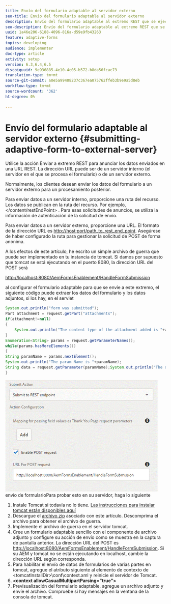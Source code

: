 ```yaml
---
title: Envío del formulario adaptable al servidor externo
seo-title: Envío del formulario adaptable al servidor externo
description: Envío del formulario adaptable al extremo REST que se ejecuta en un servidor externo
seo-description: Envío del formulario adaptable al extremo REST que se ejecuta en un servidor externo
uuid: 1a46e206-6188-4096-816a-d59e9fb43263
feature: adaptive-forms
topics: developing
audience: implementer
doc-type: article
activity: setup
version: 6.3,6.4,6.5
discoiquuid: 9e936885-4e10-4c05-b572-b8da56fcac73
translation-type: tm+mt
source-git-commit: a0e5a99408237c367ea075762ffeb3b9e9a5d8eb
workflow-type: tm+mt
source-wordcount: '362'
ht-degree: 0%

---
```



# Envío del formulario adaptable al servidor externo {#submitting-adaptive-form-to-external-server}

Utilice la acción Enviar a extremo REST para anunciar los datos enviados en una URL REST. La dirección URL puede ser de un servidor interno (el servidor en el que se procesa el formulario) o de un servidor externo.

Normalmente, los clientes desean enviar los datos del formulario a un servidor externo para un procesamiento posterior.

Para enviar datos a un servidor interno, proporcione una ruta del recurso. Los datos se publican en la ruta del recurso. Por ejemplo, &lt;/content/restEndPoint> . Para esas solicitudes de anuncios, se utiliza la información de autenticación de la solicitud de envío.

Para enviar datos a un servidor externo, proporcione una URL. El formato de la dirección URL es <http://host:port/path_to_rest_end_point>. Asegúrese de haber configurado la ruta para gestionar la solicitud de POST de forma anónima.

A los efectos de este artículo, he escrito un simple archivo de guerra que puede ser implementado en tu instancia de tomcat. Si damos por supuesto que tomcat se está ejecutando en el puerto 8080, la dirección URL del POST será

<http://localhost:8080/AemFormsEnablement/HandleFormSubmission>

al configurar el formulario adaptable para que se envíe a este extremo, el siguiente código puede extraer los datos del formulario y los datos adjuntos, si los hay, en el servlet

```java
System.out.println("form was submitted");
Part attachment = request.getPart("attachments");
if(attachment!=null)
{
    System.out.println("The content type of the attachment added is "+attachment.getContentType());
}
Enumeration<String> params = request.getParameterNames();
while(params.hasMoreElements())
{
String paramName = params.nextElement();
System.out.println("The param Name is "+paramName);
String data = request.getParameter(paramName);System.out.println("The data  is "+data);
}
```

![](assets/formsubmission.gif)
envío de formularioPara probar esto en su servidor, haga lo siguiente

1. Instale Tomcat si todavía no lo tiene. [Las instrucciones para instalar tomcat están disponibles aquí](https://helpx.adobe.com/experience-manager/kt/forms/using/preparing-datasource-for-form-data-model-tutorial-use.html)
1. Descargue el [archivo zip](assets/aemformsenablement.zip) asociado con este artículo. Descomprima el archivo para obtener el archivo de guerra.
1. Implemente el archivo de guerra en el servidor tomcat.
1. Cree un formulario adaptable sencillo con el componente de archivo adjunto y configure su acción de envío como se muestra en la captura de pantalla anterior. La dirección URL del POST es <http://localhost:8080/AemFormsEnablement/HandleFormSubmission>. Si su AEM y tomcat no se están ejecutando en localhost, cambie la dirección URL según corresponda.
1. Para habilitar el envío de datos de formularios de varias partes en tomcat, agregue el atributo siguiente al elemento de contexto de &lt;tomcatInstallDir>\conf\context.xml y reinicie el servidor de Tomcat.
1. **&lt;context allowCasualMultipartParsing=&quot;true&quot;>**
1. Previsualización del formulario adaptable, agregue un archivo adjunto y envíe el archivo. Compruebe si hay mensajes en la ventana de la consola de tomcat.

